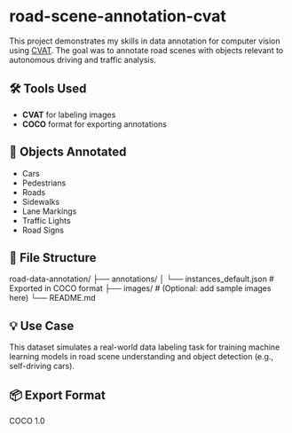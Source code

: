 # road-scene-annotation-cvat

This project demonstrates my skills in data annotation for computer vision using [CVAT](https://cvat.ai/). The goal was to annotate road scenes with objects relevant to autonomous driving and traffic analysis.

## 🛠 Tools Used
- **CVAT** for labeling images
- **COCO** format for exporting annotations

## 🧠 Objects Annotated
- Cars
- Pedestrians
- Roads
- Sidewalks
- Lane Markings
- Traffic Lights
- Road Signs

## 📁 File Structure

road-data-annotation/ ├── annotations/ │ └── instances_default.json # Exported in COCO format ├── images/ # (Optional: add sample images here) └── README.md


## 💡 Use Case
This dataset simulates a real-world data labeling task for training machine learning models in road scene understanding and object detection (e.g., self-driving cars).

## 📦 Export Format
COCO 1.0
